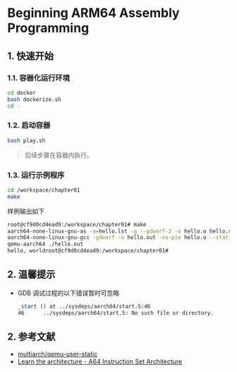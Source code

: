 # Beginning ARM64 Assembly Programming

## 1. 快速开始

### 1.1. 容器化运行环境

```bash
cd docker
bash dockerize.sh
cd -
```

### 1.2. 启动容器

```bash
bash play.sh
```

> 后续步骤在容器内执行。

### 1.3. 运行示例程序

```bash
cd /workspace/chapter01
make
```

样例输出如下

```bash
root@cf9d0cd4ead9:/workspace/chapter01# make
aarch64-none-linux-gnu-as -a=hello.lst -g --gdwarf-2 -o hello.o hello.s
aarch64-none-linux-gnu-gcc -gdwarf -o hello.out -no-pie hello.o --static
qemu-aarch64 ./hello.out
hello, worldroot@cf9d0cd4ead9:/workspace/chapter01#
```

## 2. 温馨提示
- GDB 调试过程的以下错误暂时可忽略
    ```bash
    _start () at ../sysdeps/aarch64/start.S:46
    46      ../sysdeps/aarch64/start.S: No such file or directory.
    ```

## 2. 参考文献
- [multiarch/qemu-user-static](https://github.com/multiarch/qemu-user-static)
- [Learn the architecture - A64 Instruction Set Architecture](https://developer.arm.com/documentation/102374/0101)
